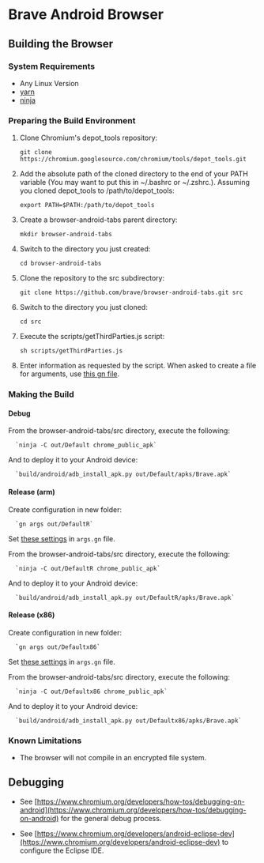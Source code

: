 # Brave Android Browser

## Building the Browser

### System Requirements

- Any Linux Version
- [yarn](https://yarnpkg.com/lang/en/docs/install/#linux-tab)
- [ninja](https://ninja-build.org/)

### Preparing the Build Environment

1. Clone Chromium's depot_tools repository:

   `git clone https://chromium.googlesource.com/chromium/tools/depot_tools.git`

2. Add the absolute path of the cloned directory to the end of your PATH variable (You may want to put this in ~/.bashrc or ~/.zshrc.). Assuming you cloned depot_tools to /path/to/depot_tools:

   `export PATH=$PATH:/path/to/depot_tools`

3. Create a browser-android-tabs parent directory:

   `mkdir browser-android-tabs`

4. Switch to the directory you just created:

   `cd browser-android-tabs`

5. Clone the repository to the src subdirectory:

   `git clone https://github.com/brave/browser-android-tabs.git src`

6. Switch to the directory you just cloned:

   `cd src`

7. Execute the scripts/getThirdParties.js script:

   `sh scripts/getThirdParties.js`

8. Enter information as requested by the script. When asked to create a file for arguments, use [this gn file](https://github.com/brave/browser-android-tabs/wiki/Sample-gn-file-for-debug).

### Making the Build

#### Debug

   From the browser-android-tabs/src directory, execute the following:

      `ninja -C out/Default chrome_public_apk`

   And to deploy it to your Android device:

      `build/android/adb_install_apk.py out/Default/apks/Brave.apk`

#### Release (arm)

   Create configuration in new folder:

      `gn args out/DefaultR`
    
   Set [these settings](https://github.com/brave/browser-android-tabs/wiki/Sample-gn-file-for-arm-release) in `args.gn` file.

   From the browser-android-tabs/src directory, execute the following:

      `ninja -C out/DefaultR chrome_public_apk`

   And to deploy it to your Android device:

      `build/android/adb_install_apk.py out/DefaultR/apks/Brave.apk`

#### Release (x86)

   Create configuration in new folder:

      `gn args out/Defaultx86`
    
   Set [these settings](https://github.com/brave/browser-android-tabs/wiki/Sample-gn-file-for-x86-release) in `args.gn` file.

   From the browser-android-tabs/src directory, execute the following:

      `ninja -C out/Defaultx86 chrome_public_apk`

   And to deploy it to your Android device:

      `build/android/adb_install_apk.py out/Defaultx86/apks/Brave.apk`

### Known Limitations

- The browser will not compile in an encrypted file system.

## Debugging

- See [https://www.chromium.org/developers/how-tos/debugging-on-android](https://www.chromium.org/developers/how-tos/debugging-on-android) for the general debug process.

- See [https://www.chromium.org/developers/android-eclipse-dev](https://www.chromium.org/developers/android-eclipse-dev) to configure the Eclipse IDE.
